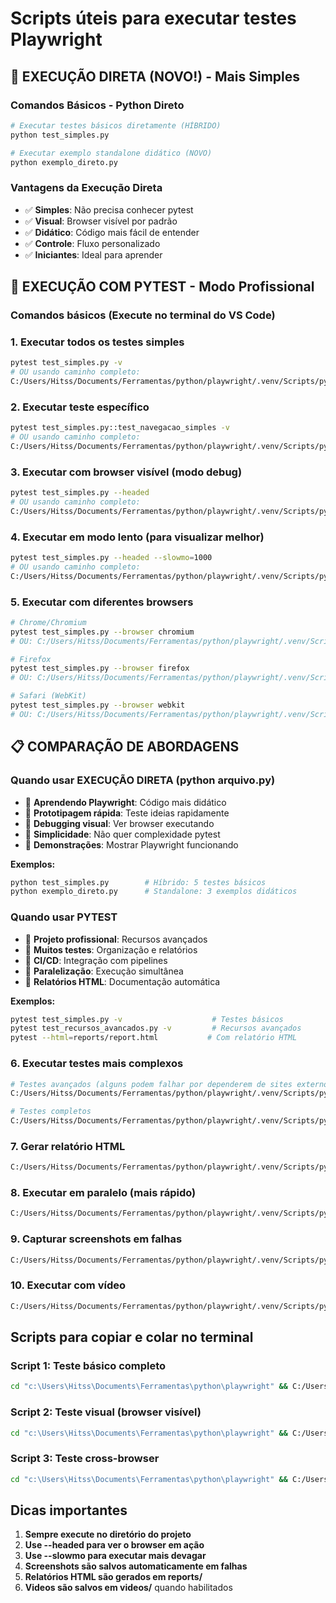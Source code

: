 # Scripts úteis para executar testes Playwright

## 🚀 EXECUÇÃO DIRETA (NOVO!) - Mais Simples

### Comandos Básicos - Python Direto

```bash
# Executar testes básicos diretamente (HÍBRIDO)
python test_simples.py

# Executar exemplo standalone didático (NOVO)
python exemplo_direto.py
```

### Vantagens da Execução Direta

- ✅ **Simples**: Não precisa conhecer pytest
- ✅ **Visual**: Browser visível por padrão
- ✅ **Didático**: Código mais fácil de entender
- ✅ **Controle**: Fluxo personalizado
- ✅ **Iniciantes**: Ideal para aprender

## 🔧 EXECUÇÃO COM PYTEST - Modo Profissional

### Comandos básicos (Execute no terminal do VS Code)

### 1. Executar todos os testes simples

```bash
pytest test_simples.py -v
# OU usando caminho completo:
C:/Users/Hitss/Documents/Ferramentas/python/playwright/.venv/Scripts/python.exe -m pytest test_simples.py -v
```

### 2. Executar teste específico

```bash
pytest test_simples.py::test_navegacao_simples -v
# OU usando caminho completo:
C:/Users/Hitss/Documents/Ferramentas/python/playwright/.venv/Scripts/python.exe -m pytest test_simples.py::test_navegacao_simples -v
```

### 3. Executar com browser visível (modo debug)

```bash
pytest test_simples.py --headed
# OU usando caminho completo:
C:/Users/Hitss/Documents/Ferramentas/python/playwright/.venv/Scripts/python.exe -m pytest test_simples.py --headed
```

### 4. Executar em modo lento (para visualizar melhor)

```bash
pytest test_simples.py --headed --slowmo=1000
# OU usando caminho completo:
C:/Users/Hitss/Documents/Ferramentas/python/playwright/.venv/Scripts/python.exe -m pytest test_simples.py --headed --slowmo=1000
```

### 5. Executar com diferentes browsers

```bash
# Chrome/Chromium
pytest test_simples.py --browser chromium
# OU: C:/Users/Hitss/Documents/Ferramentas/python/playwright/.venv/Scripts/python.exe -m pytest test_simples.py --browser chromium

# Firefox
pytest test_simples.py --browser firefox
# OU: C:/Users/Hitss/Documents/Ferramentas/python/playwright/.venv/Scripts/python.exe -m pytest test_simples.py --browser firefox

# Safari (WebKit)
pytest test_simples.py --browser webkit
# OU: C:/Users/Hitss/Documents/Ferramentas/python/playwright/.venv/Scripts/python.exe -m pytest test_simples.py --browser webkit
```

## 📋 COMPARAÇÃO DE ABORDAGENS

### Quando usar EXECUÇÃO DIRETA (python arquivo.py)

- 🎯 **Aprendendo Playwright**: Código mais didático
- 🎯 **Prototipagem rápida**: Teste ideias rapidamente
- 🎯 **Debugging visual**: Ver browser executando
- 🎯 **Simplicidade**: Não quer complexidade pytest
- 🎯 **Demonstrações**: Mostrar Playwright funcionando

**Exemplos:**

```bash
python test_simples.py        # Híbrido: 5 testes básicos
python exemplo_direto.py      # Standalone: 3 exemplos didáticos
```

### Quando usar PYTEST

- 🎯 **Projeto profissional**: Recursos avançados
- 🎯 **Muitos testes**: Organização e relatórios
- 🎯 **CI/CD**: Integração com pipelines
- 🎯 **Paralelização**: Execução simultânea
- 🎯 **Relatórios HTML**: Documentação automática

**Exemplos:**

```bash
pytest test_simples.py -v                    # Testes básicos
pytest test_recursos_avancados.py -v         # Recursos avançados
pytest --html=reports/report.html           # Com relatório HTML
```

### 6. Executar testes mais complexos

```bash
# Testes avançados (alguns podem falhar por dependerem de sites externos)
C:/Users/Hitss/Documents/Ferramentas/python/playwright/.venv/Scripts/python.exe -m pytest test_advanced_examples.py -v

# Testes completos
C:/Users/Hitss/Documents/Ferramentas/python/playwright/.venv/Scripts/python.exe -m pytest test_comprehensive_examples.py -v
```

### 7. Gerar relatório HTML

```bash
C:/Users/Hitss/Documents/Ferramentas/python/playwright/.venv/Scripts/python.exe -m pytest test_simples.py --html=reports/report.html --self-contained-html
```

### 8. Executar em paralelo (mais rápido)

```bash
C:/Users/Hitss/Documents/Ferramentas/python/playwright/.venv/Scripts/python.exe -m pytest test_simples.py -n 2
```

### 9. Capturar screenshots em falhas

```bash
C:/Users/Hitss/Documents/Ferramentas/python/playwright/.venv/Scripts/python.exe -m pytest test_simples.py --screenshot=only-on-failure
```

### 10. Executar com vídeo

```bash
C:/Users/Hitss/Documents/Ferramentas/python/playwright/.venv/Scripts/python.exe -m pytest test_simples.py --video=retain-on-failure
```

## Scripts para copiar e colar no terminal

### Script 1: Teste básico completo

```bash
cd "c:\Users\Hitss\Documents\Ferramentas\python\playwright" && C:/Users/Hitss/Documents/Ferramentas/python/playwright/.venv/Scripts/python.exe -m pytest test_simples.py -v --html=reports/report.html --self-contained-html
```

### Script 2: Teste visual (browser visível)

```bash
cd "c:\Users\Hitss\Documents\Ferramentas\python\playwright" && C:/Users/Hitss/Documents/Ferramentas/python/playwright/.venv/Scripts/python.exe -m pytest test_simples.py::test_navegacao_simples --headed --slowmo=1000
```

### Script 3: Teste cross-browser

```bash
cd "c:\Users\Hitss\Documents\Ferramentas\python\playwright" && C:/Users/Hitss/Documents/Ferramentas/python/playwright/.venv/Scripts/python.exe -m pytest test_simples.py::test_navegacao_simples --browser chromium --browser firefox
```

## Dicas importantes

1. **Sempre execute no diretório do projeto**
2. **Use --headed para ver o browser em ação**
3. **Use --slowmo para executar mais devagar**
4. **Screenshots são salvos automaticamente em falhas**
5. **Relatórios HTML são gerados em reports/**
6. **Videos são salvos em videos/** quando habilitados
